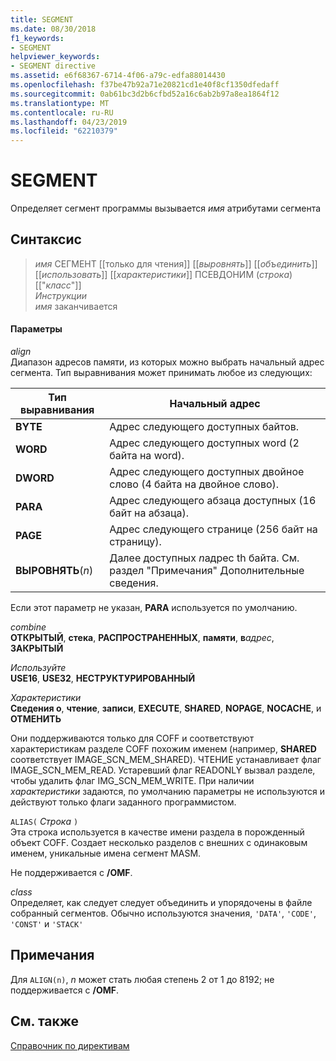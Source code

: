 ```yaml
---
title: SEGMENT
ms.date: 08/30/2018
f1_keywords:
- SEGMENT
helpviewer_keywords:
- SEGMENT directive
ms.assetid: e6f68367-6714-4f06-a79c-edfa88014430
ms.openlocfilehash: f37be47b92a71e20821cd1e40f8cf1350dfedaff
ms.sourcegitcommit: 0ab61bc3d2b6cfbd52a16c6ab2b97a8ea1864f12
ms.translationtype: MT
ms.contentlocale: ru-RU
ms.lasthandoff: 04/23/2019
ms.locfileid: "62210379"
---
```

# <a name="segment"></a>SEGMENT

Определяет сегмент программы вызывается *имя* атрибутами сегмента

## <a name="syntax"></a>Синтаксис

> *имя* СЕГМЕНТ [[только для чтения]] [[*выровнять*]] [[*объединить*]] [[*использовать*]] [[*характеристики*]] ПСЕВДОНИМ (*строка*) [["*класс*"]]<br/>
> *Инструкции*<br/>
> *имя* заканчивается

#### <a name="parameters"></a>Параметры

*align*<br/>
Диапазон адресов памяти, из которых можно выбрать начальный адрес сегмента. Тип выравнивания может принимать любое из следующих:

|Тип выравнивания|Начальный адрес|
|----------------|----------------------|
|**BYTE**|Адрес следующего доступных байтов.|
|**WORD**|Адрес следующего доступных word (2 байта на word).|
|**DWORD**|Адрес следующего доступных двойное слово (4 байта на двойное слово).|
|**PARA**|Адрес следующего абзаца доступных (16 байт на абзаца).|
|**PAGE**|Адрес следующего странице (256 байт на страницу).|
|**ВЫРОВНЯТЬ**(*n*)|Далее доступных *n*адрес th байта. См. раздел "Примечания" Дополнительные сведения.|

Если этот параметр не указан, **PARA** используется по умолчанию.

*combine*<br/>
**ОТКРЫТЫЙ**, **стека**, **РАСПРОСТРАНЕННЫХ**, **памяти**, **в**<em>адрес</em>, **ЗАКРЫТЫЙ**

*Используйте*<br/>
**USE16**, **USE32**, **НЕСТРУКТУРИРОВАННЫЙ**

*Характеристики*<br/>
**Сведения о**, **чтение**, **записи**, **EXECUTE**, **SHARED**, **NOPAGE**, **NOCACHE**, и **ОТМЕНИТЬ**

Они поддерживаются только для COFF и соответствуют характеристикам разделе COFF похожим именем (например, **SHARED** соответствует IMAGE_SCN_MEM_SHARED). ЧТЕНИЕ устанавливает флаг IMAGE_SCN_MEM_READ. Устаревший флаг READONLY вызвал разделе, чтобы удалить флаг IMG_SCN_MEM_WRITE. При наличии *характеристики* задаются, по умолчанию параметры не используются и действуют только флаги заданного программистом.

`ALIAS(` *Строка* `)`<br/>
Эта строка используется в качестве имени раздела в порожденный объект COFF.  Создает несколько разделов с внешних с одинаковым именем, уникальные имена сегмент MASM.

Не поддерживается с **/OMF**.

*class*<br/>
Определяет, как следует следует объединить и упорядочены в файле собранный сегментов. Обычно используются значения, `'DATA'`, `'CODE'`, `'CONST'` и `'STACK'`

## <a name="remarks"></a>Примечания

Для `ALIGN(n)`, *n* может стать любая степень 2 от 1 до 8192; не поддерживается с **/OMF**.

## <a name="see-also"></a>См. также

[Справочник по директивам](../../assembler/masm/directives-reference.md)<br/>